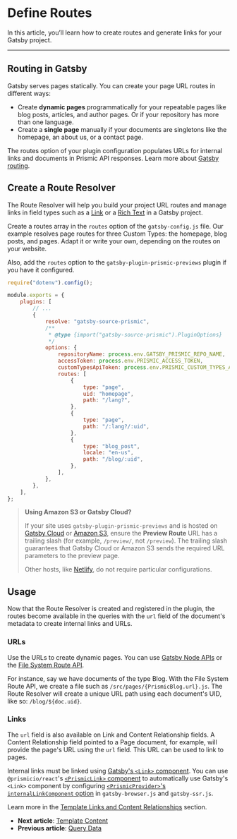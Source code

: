 # Define Routes

In this article, you’ll learn how to create routes and generate links for your Gatsby project.

---

## Routing in Gatsby

Gatsby serves pages statically. You can create your page URL routes in different ways:

- Create **dynamic pages** programmatically for your repeatable pages like blog posts, articles, and author pages. Or if your repository has more than one language.
- Create a **single page** manually if your documents are singletons like the homepage, an about us, or a contact page.

The routes option of your plugin configuration populates URLs for internal links and documents in Prismic API responses. Learn more about [Gatsby routing](https://www.gatsbyjs.com/docs/reference/routing/creating-routes/).

## Create a Route Resolver

The Route Resolver will help you build your project URL routes and manage links in field types such as a [Link](https://prismic.io/docs/field#link) or a [Rich Text](https://prismic.io/docs/field#rich-text) in a Gatsby project.

Create a routes array in the `routes` option of the `gatsby-config.js` file. Our example resolves page routes for three Custom Types: the homepage, blog posts, and pages. Adapt it or write your own, depending on the routes on your website.

Also, add the `routes` option to the `gatsby-plugin-prismic-previews` plugin if you have it configured.

```javascript
require("dotenv").config();

module.exports = {
	plugins: [
		// ...
		{
			resolve: "gatsby-source-prismic",
			/**
			 * @type {import("gatsby-source-prismic").PluginOptions}
			 */
			options: {
				repositoryName: process.env.GATSBY_PRISMIC_REPO_NAME,
				accessToken: process.env.PRISMIC_ACCESS_TOKEN,
				customTypesApiToken: process.env.PRISMIC_CUSTOM_TYPES_API_TOKEN,
				routes: [
					{
						type: "page",
						uid: "homepage",
						path: "/lang?",
					},
					{
						type: "page",
						path: "/:lang?/:uid",
					},
					{
						type: "blog_post",
						locale: "en-us",
						path: "/blog/:uid",
					},
				],
			},
		},
	],
};
```

> **Using Amazon S3 or Gatsby Cloud?**
>
> If your site uses `gatsby-plugin-prismic-previews` and is hosted on [Gatsby Cloud](https://www.gatsbyjs.com/products/cloud) or [Amazon S3](https://aws.amazon.com/s3), ensure the **Preview Route** URL has a trailing slash (for example, `/preview/`, not `/preview`). The trailing slash guarantees that Gatsby Cloud or Amazon S3 sends the required URL parameters to the preview page.
>
> Other hosts, like [Netlify](https://www.netlify.com), do not require particular configurations.

## Usage

Now that the Route Resolver is created and registered in the plugin, the routes become available in the queries with the `url` field of the document's metadata to create internal links and URLs.

### URLs

Use the URLs to create dynamic pages. You can use [Gatsby Node APIs](https://www.gatsbyjs.com/docs/reference/config-files/gatsby-node/) or the [File System Route API](https://www.gatsbyjs.com/docs/reference/routing/file-system-route-api/).

For instance, say we have documents of the type Blog. With the File System Route API, we create a file such as `/src/pages/{PrismicBlog.url}.js`. The Route Resolver will create a unique URL path using each document's UID, like so: `/blog/${doc.uid}`.

### Links

The `url` field is also available on Link and Content Relationship fields. A Content Relationship field pointed to a Page document, for example, will provide the page's URL using the `url` field. This URL can be used to link to pages.

Internal links must be linked using [Gatsby's `<Link>` component](https://www.gatsbyjs.com/docs/reference/built-in-components/gatsby-link/). You can use `@prismicio/react`'s [`<PrismicLink>` component](https://prismic.io/docs/technical-reference/prismicio-react#prismiclink) to automatically use Gatsby's `<Link>` component by configuring [`<PrismicProvider>`'s `internalLinkComponent` option](https://prismic.io/docs/technical-reference/prismicio-react#prismicprovider) in `gatsby-browser.js` and `gatsby-ssr.js`.

Learn more in the [Template Links and Content Relationships](https://prismic.io/docs/template-fields-gatsby#links-and-content-relationships) section.

- **Next article**: [Template Content](./05-template-content.md)
- **Previous article**: [Query Data](./03-fetch-data.md)
